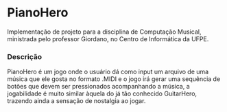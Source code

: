 # PianoHero 

Implementação de projeto para a disciplina de Computação Musical, ministrada pelo professor Giordano, no Centro de Informática da UFPE.  

### Descrição  

PianoHero é um jogo onde o usuário dá como input um arquivo de uma música que ele gosta no formato .MIDI e o jogo irá gerar uma sequência de botões que devem ser pressionados acompanhando a música, a jogabilidade é muito similar àquela do já tão conhecido GuitarHero, trazendo ainda a sensação de nostalgia ao jogar.
